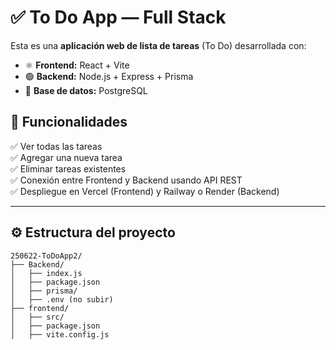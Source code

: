 # ✅ To Do App — Full Stack

Esta es una **aplicación web de lista de tareas** (To Do) desarrollada con:

- ⚛️ **Frontend:** React + Vite
- 🟢 **Backend:** Node.js + Express + Prisma
- 🐘 **Base de datos:** PostgreSQL

## 🚀 Funcionalidades

✅ Ver todas las tareas  
✅ Agregar una nueva tarea  
✅ Eliminar tareas existentes  
✅ Conexión entre Frontend y Backend usando API REST  
✅ Despliegue en Vercel (Frontend) y Railway o Render (Backend)

---

## ⚙️ Estructura del proyecto

```plaintext
250622-ToDoApp2/
├── Backend/
│   ├── index.js
│   ├── package.json
│   ├── prisma/
│   ├── .env (no subir)
├── frontend/
│   ├── src/
│   ├── package.json
│   ├── vite.config.js


